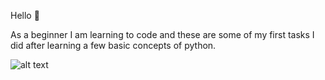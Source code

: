  Hello :wave:
 
As a beginner I am learning to code and these are some of my first tasks I did after learning a few basic concepts of python.


![alt text](https://res.cloudinary.com/teepublic/image/private/s--Tgh9Y7-y--/c_crop,x_10,y_10/c_fit,h_932/c_crop,g_north_west,h_1260,w_1260,x_-170,y_-95/co_rgb:000000,e_colorize,u_Misc:One%20Pixel%20Gray/c_scale,g_north_west,h_1260,w_1260/fl_layer_apply,g_north_west,x_-170,y_-95/bo_105px_solid_white/e_overlay,fl_layer_apply,h_1260,l_Misc:Art%20Print%20Bumpmap,w_1260/e_shadow,x_6,y_6/c_limit,h_1134,w_1134/c_lpad,g_center,h_1260,w_1260/b_rgb:eeeeee/c_limit,f_jpg,h_630,q_90,w_630/v1520050660/production/designs/2416585_0.jpg)

